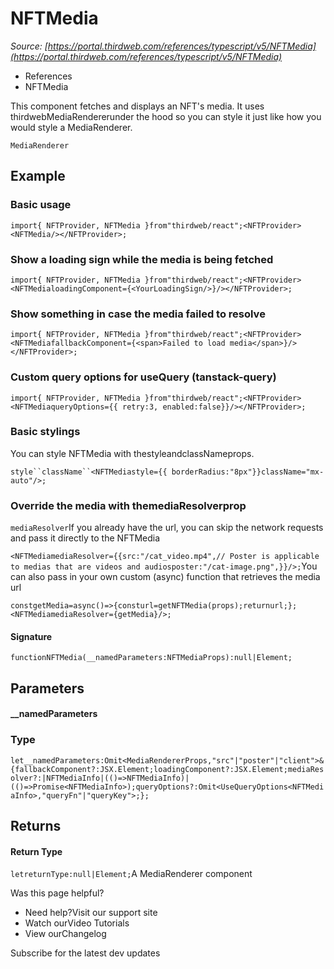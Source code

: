 # NFTMedia

*Source: [https://portal.thirdweb.com/references/typescript/v5/NFTMedia](https://portal.thirdweb.com/references/typescript/v5/NFTMedia)*

* References
* NFTMedia

This component fetches and displays an NFT's media. It uses thirdwebMediaRendererunder the hood
so you can style it just like how you would style a MediaRenderer.

`MediaRenderer`
## Example

### Basic usage

`import{ NFTProvider, NFTMedia }from"thirdweb/react";<NFTProvider><NFTMedia/></NFTProvider>;`
### Show a loading sign while the media is being fetched

`import{ NFTProvider, NFTMedia }from"thirdweb/react";<NFTProvider><NFTMedialoadingComponent={<YourLoadingSign/>}/></NFTProvider>;`
### Show something in case the media failed to resolve

`import{ NFTProvider, NFTMedia }from"thirdweb/react";<NFTProvider><NFTMediafallbackComponent={<span>Failed to load media</span>}/></NFTProvider>;`
### Custom query options for useQuery (tanstack-query)

`import{ NFTProvider, NFTMedia }from"thirdweb/react";<NFTProvider><NFTMediaqueryOptions={{ retry:3, enabled:false}}/></NFTProvider>;`
### Basic stylings

You can style NFTMedia with thestyleandclassNameprops.

`style``className``<NFTMediastyle={{ borderRadius:"8px"}}className="mx-auto"/>;`
### Override the media with themediaResolverprop

`mediaResolver`If you already have the url, you can skip the network requests and pass it directly to the NFTMedia

`<NFTMediamediaResolver={{src:"/cat_video.mp4",// Poster is applicable to medias that are videos and audiosposter:"/cat-image.png",}}/>;`You can also pass in your own custom (async) function that retrieves the media url

`constgetMedia=async()=>{consturl=getNFTMedia(props);returnurl;};<NFTMediamediaResolver={getMedia}/>;`
#### Signature

`functionNFTMedia(__namedParameters:NFTMediaProps):null|Element;`
## Parameters

#### __namedParameters

### Type

`let__namedParameters:Omit<MediaRendererProps,"src"|"poster"|"client">&{fallbackComponent?:JSX.Element;loadingComponent?:JSX.Element;mediaResolver?:|NFTMediaInfo|(()=>NFTMediaInfo)|(()=>Promise<NFTMediaInfo>);queryOptions?:Omit<UseQueryOptions<NFTMediaInfo>,"queryFn"|"queryKey">;};`
## Returns

#### Return Type

`letreturnType:null|Element;`A MediaRenderer component

Was this page helpful?

* Need help?Visit our support site
* Watch ourVideo Tutorials
* View ourChangelog

Subscribe for the latest dev updates

